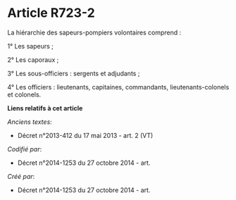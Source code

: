 # Article R723-2

La hiérarchie des sapeurs-pompiers volontaires comprend :

1° Les sapeurs ;

2° Les caporaux ;

3° Les sous-officiers : sergents et adjudants ;

4° Les officiers : lieutenants, capitaines, commandants, lieutenants-colonels et colonels.

**Liens relatifs à cet article**

_Anciens textes_:

  - Décret n°2013-412 du 17 mai 2013 - art. 2 (VT)

_Codifié par_:

  - Décret n°2014-1253 du 27 octobre 2014 - art.

_Créé par_:

  - Décret n°2014-1253 du 27 octobre 2014 - art.
